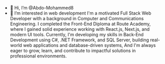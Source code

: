 - 👋 Hi, I’m @Abdo-Mohammed8
- 👀 I’m interested in web development
I'm a motivated Full Stack Web Developer with a background in Computer and Communications Engineering. I completed the Front-End Diploma at Route Academy, where I gained solid experience working with React.js, Next.js, and modern UI tools.
Currently, I'm developing my skills in Back-End Development using C#, .NET Framework, and SQL Server, building real-world web applications and database-driven systems, And I'm always eager to grow, learn, and contribute to impactful solutions in professional environments.
<!---
Abdo-Mohammed8/Abdo-Mohammed8 is a ✨ special ✨ repository because its `README.md` (this file) appears on your GitHub profile.
You can click the Preview link to take a look at your changes.
--->
